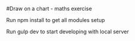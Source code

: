 #Draw on a chart - maths exercise

Run npm install to get all modules setup

Run gulp dev to start developing with local server




